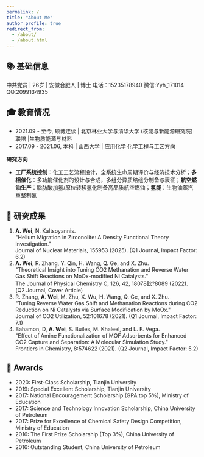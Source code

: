 ```yaml
---
permalink: /
title: "About Me"
author_profile: true
redirect_from: 
  - /about/
  - /about.html
---
```


📚 基础信息
------
中共党员 | 26岁 | 安徽合肥人 | 博士
电话：15235178940      微信:Yyh_171014   QQ:2099134935

🎓 教育情况
------
- 2021.09 - 至今, 硕博连读 | 北京林业大学与清华大学 (核能与新能源研究院) 联培 |生物质能源与材料
- 2017.09 - 2021.06, 本科 | 山西大学 | 应用化学 化学工程与工艺方向

**研究方向**  
- **工厂系统控制**：化工工艺流程设计，全系统生命周期评价与经济技术分析；**多相催化**：多功能催化剂的设计与合成，多组分异质结组分制备与表征；**航空燃油生产**：脂肪酸加氢/原位转移氢化制备高品质航空燃油；**氢能**：生物油蒸汽重整制氢

📜 研究成果
------
1.  **A. Wei**, N. Kaltsoyannis. <br>"Helium Migration in Zirconolite: A Density Functional Theory Investigation." <br>Journal of Nuclear Materials, 155953 (2025). (Q1 Journal, Impact Factor: 6.2)
2.  **A. Wei**, R. Zhang, Y. Qin, H. Wang, Q. Ge, and X. Zhu. <br>"Theoretical Insight into Tuning CO2 Methanation and Reverse Water Gas Shift Reactions on MoOx-modified Ni Catalysts." <br>The Journal of Physical Chemistry C, 126, 42, 18078鈥?8089 (2022). (Q2 Journal, Cover Article)
3.  R. Zhang, **A. Wei**, M. Zhu, X. Wu, H. Wang, Q. Ge, and X. Zhu. <br>"Tuning Reverse Water Gas Shift and Methanation Reactions during CO2 Reduction on Ni Catalysts via Surface Modification by MoOx." <br>Journal of CO2 Utilization, 52:101678 (2021). (Q1 Journal, Impact Factor: 7.1)
4.  Bahamon, D, **A. Wei**, S. Builes, M. Khaleel, and L. F. Vega.  <br>"Effect of Amine Functionalization of MOF Adsorbents for Enhanced CO2 Capture and Separation: A Molecular Simulation Study." <br>Frontiers in Chemistry, 8:574622 (2021). (Q2 Journal, Impact Factor: 5.2)

🥇 Awards
------
- 2020: First-Class Scholarship, Tianjin University
- 2019: Special Excellent Scholarship, Tianjin University
- 2017: National Encouragement Scholarship (GPA top 5%), Ministry of Education
- 2017: Science and Technology Innovation Scholarship, China University of Petroleum
- 2017: Prize for Excellence of Chemical Safety Design Competition, Ministry of Education
- 2016: The First Prize Scholarship (Top 3%), China University of Petroleum
- 2016: Outstanding Student, China University of Petroleum

